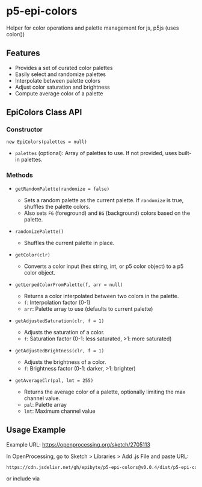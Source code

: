 
# p5-epi-colors
Helper for color operations and palette management for js, p5js (uses color())

## Features

- Provides a set of curated color palettes
- Easily select and randomize palettes
- Interpolate between palette colors
- Adjust color saturation and brightness
- Compute average color of a palette

## EpiColors Class API

### Constructor
`new EpiColors(palettes = null)`
- `palettes` (optional): Array of palettes to use. If not provided, uses built-in palettes.

### Methods

- `getRandomPalette(randomize = false)`
	- Sets a random palette as the current palette. If `randomize` is true, shuffles the palette colors.
	- Also sets `FG` (foreground) and `BG` (background) colors based on the palette.

- `randomizePalette()`
	- Shuffles the current palette in place.

- `getColor(clr)`
	- Converts a color input (hex string, int, or p5 color object) to a p5 color object.

- `getLerpedColorFromPalette(f, arr = null)`
	- Returns a color interpolated between two colors in the palette.
	- `f`: Interpolation factor (0-1)
	- `arr`: Palette array to use (defaults to current palette)

- `getAdjustedSaturation(clr, f = 1)`
	- Adjusts the saturation of a color.
	- `f`: Saturation factor (0-1: less saturated, >1: more saturated)

- `getAdjustedBrightness(clr, f = 1)`
	- Adjusts the brightness of a color.
	- `f`: Brightness factor (0-1: darker, >1: brighter)

- `getAverageClr(pal, lmt = 255)`
	- Returns the average color of a palette, optionally limiting the max channel value.
	- `pal`: Palette array
	- `lmt`: Maximum channel value

## Usage Example

Example URL:
https://openprocessing.org/sketch/2705113

In OpenProcessing, go to Sketch > Libraries > Add .js File and paste URL:
```html
https://cdn.jsdelivr.net/gh/epibyte/p5-epi-colors@v0.0.4/dist/p5-epi-colors.js
```
or include via <script src="">

```js
// In your p5.js sketch:
let epiColors;

function setup() {
	createCanvas(400, 400);
  
  const { EpiColors } = EpiColorsPckg;
	epiColors = new EpiColors();
	// epiColors.getRandomPalette(); // optional, part of the constructor
	background(epiColors.BG);
	noStroke();
	for (let i = 0; i < epiColors.palette.length; i++) {
		fill(epiColors.palette[i]);
		ellipse(60 + i * 60, height / 2, 50, 50);
	}
	// Interpolated color example
	let lerped = epiColors.getLerpedColorFromPalette(0.5);
	fill(lerped);
	ellipse(width / 2, height - 60, 60, 60);
}
```

## Notes
- Requires p5.js and its color utilities (color, lerpColor, etc.)
